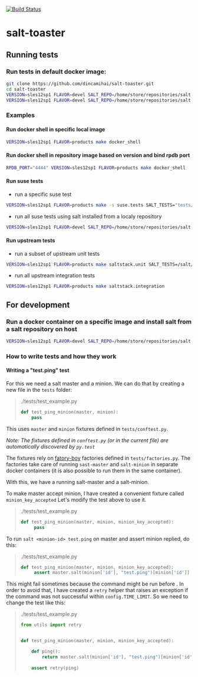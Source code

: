 [![Build Status](https://api.travis-ci.org/openSUSE/salt-toaster.svg?branch=master)](https://travis-ci.org/openSUSE/salt-toaster)

# salt-toaster


## Running tests

### Run tests in default docker image:
```bash
git clone https://github.com/dincamihai/salt-toaster.git
cd salt-toaster
VERSION=sles12sp1 FLAVOR=devel SALT_REPO=/home/store/repositories/salt make -s suse.tests SALT_TESTS="tests/test_pkg.py"
VERSION=sles12sp1 FLAVOR=devel SALT_REPO=/home/store/repositories/salt make saltstack.unit SALT_TESTS=/salt/src/salt-devel/tests/unit/modules/zypper_test.py
```

### Examples

#### Run docker shell in specific local image
```bash
VERSION=sles12sp1 FLAVOR=products make docker_shell
```

#### Run docker shell in repository image based on version and bind rpdb port
```bash
RPDB_PORT="4444" VERSION=sles12sp1 FLAVOR=products make docker_shell
```

#### Run suse tests
- run a specific suse test
```bash
VERSION=sles12sp1 FLAVOR=products make -s suse.tests SALT_TESTS="tests/test_pkg.py::test_pkg_info_available"
```
- run all suse tests using salt installed from a localy repository
```bash
VERSION=sles12sp1 FLAVOR=devel SALT_REPO=/home/store/repositories/salt make -s suse.tests
```

#### Run upstream tests
- run a subset of upstream unit tests
```bash
VERSION=sles12sp1 FLAVOR=products make saltstack.unit SALT_TESTS=/salt/src/salt-devel/tests/unit/modules/zypper_test.py
```
- run all upstream integration tests
```bash
VERSION=sles12sp1 FLAVOR=products make saltstack.integration
```

## For development


### Run a docker container on a specific image and install salt from a salt repository on host

```bash
VERSION=sles12sp1 FLAVOR=devel SALT_REPO=/home/store/repositories/salt make docker_shell
```


### How to write tests and how they work

#### Writing a "test.ping" test

For this we need a salt master and a minion.
We can do that by creating a new file in the `tests` folder:

> ./tests/test_example.py
> ```python
> def test_ping_minion(master, minion):
>     pass
> ```

This uses `master` and `minion` fixtures defined in `tests/conftest.py`.

_Note: The fixtures defined in `conftest.py` (or in the current file) are automatically discovered by `py.test`_

The fixtures rely on [fatory-boy](https://pypi.python.org/pypi/factory_boy/) factories defined in `tests/factories.py`.
The factories take care of running `sast-master` and `salt-minion` in separate docker containers (it is also possible to run them in the same container).

With this, we have a running salt-master and a salt-minion.

To make master accept minion, I have created a convenient fixture called `minion_key_accepted`
Let's modify the test above to use it.

> ./tests/test_example.py
> ```python
> def test_ping_minion(master, minion, minion_key_accepted):
>      pass
> ```

To run `salt <minion-id> test.ping` on master and assert minion replied, do this:

> ./tests/test_example.py
> ```python
> def test_ping_minion(master, minion, minion_key_accepted):
>      assert master.salt(minion['id'], "test.ping")[minion['id']] is True
> ```

This might fail sometimes because the command might be run before .
In order to avoid that, I have created a `retry` helper that raises an exception if the command was not successful within `config.TIME_LIMIT`. So we need to change the test like this:

> ./tests/test_example.py
> ```python
> from utils import retry
>
>
> def test_ping_minion(master, minion, minion_key_accepted):
> 
>     def ping():                                                                 
>         return master.salt(minion['id'], "test.ping")[minion['id']]             
>                                                                                
>     assert retry(ping)       
> ```
